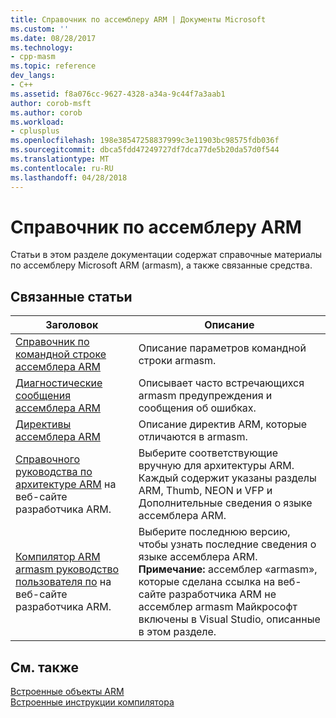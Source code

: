 ```yaml
---
title: Справочник по ассемблеру ARM | Документы Microsoft
ms.custom: ''
ms.date: 08/28/2017
ms.technology:
- cpp-masm
ms.topic: reference
dev_langs:
- C++
ms.assetid: f8a076cc-9627-4328-a34a-9c44f7a3aab1
author: corob-msft
ms.author: corob
ms.workload:
- cplusplus
ms.openlocfilehash: 198e38547258837999c3e11903bc98575fdb036f
ms.sourcegitcommit: dbca5fdd47249727df7dca77de5b20da57d0f544
ms.translationtype: MT
ms.contentlocale: ru-RU
ms.lasthandoff: 04/28/2018
---
```

# <a name="arm-assembler-reference"></a>Справочник по ассемблеру ARM

Статьи в этом разделе документации содержат справочные материалы по ассемблеру Microsoft ARM (armasm), а также связанные средства.  
  
## <a name="related-articles"></a>Связанные статьи  
  
|Заголовок|Описание|  
|-----------|-----------------|  
|[Справочник по командной строке ассемблера ARM](../../assembler/arm/arm-assembler-command-line-reference.md)|Описание параметров командной строки armasm.|  
|[Диагностические сообщения ассемблера ARM](../../assembler/arm/arm-assembler-diagnostic-messages.md)|Описывает часто встречающихся armasm предупреждения и сообщения об ошибках.|  
|[Директивы ассемблера ARM](../../assembler/arm/arm-assembler-directives.md)|Описание директив ARM, которые отличаются в armasm.|  
|[Справочного руководства по архитектуре ARM](https://developer.arm.com/search#q=ARM%20Architecture%20Reference%20Manual) на веб-сайте разработчика ARM.|Выберите соответствующие вручную для архитектуры ARM. Каждый содержит указаны разделы ARM, Thumb, NEON и VFP и Дополнительные сведения о языке ассемблера ARM.|  
|[Компилятор ARM armasm руководство пользователя по](https://developer.arm.com/search#q=ARM%20Compiler%20armasm%20User%20Guide) на веб-сайте разработчика ARM.|Выберите последнюю версию, чтобы узнать последние сведения о языке ассемблера ARM. **Примечание:** ассемблер «armasm», которые сделана ссылка на веб-сайте разработчика ARM не ассемблер armasm Майкрософт включены в Visual Studio, описанные в этом разделе.|  
  
## <a name="see-also"></a>См. также  

 [Встроенные объекты ARM](../../intrinsics/arm-intrinsics.md)   
 [Встроенные инструкции компилятора](../../intrinsics/compiler-intrinsics.md)

